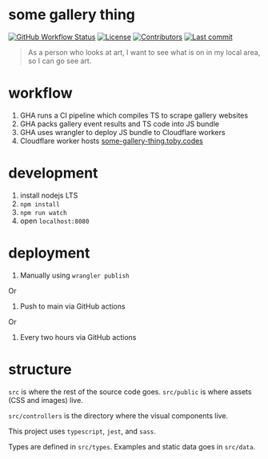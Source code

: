 # some gallery thing

[![GitHub Workflow Status](https://img.shields.io/github/workflow/status/tlwr/some-gallery-thing/deploy)](https://github.com/tlwr/some-gallery-thing/actions)
[![License](https://img.shields.io/github/license/tlwr/some-gallery-thing?style=flat-square)](https://github.com/tlwr/some-gallery-thing/blob/main/LICENSE)
[![Contributors](https://img.shields.io/github/contributors/tlwr/some-gallery-thing?style=flat-square)](https://github.com/tlwr/some-gallery-thing/graphs/contributors)
[![Last commit](https://img.shields.io/github/last-commit/tlwr/some-gallery-thing?style=flat-square)](https://github.com/tlwr/some-gallery-thing/commit/HEAD)

> As a person who looks at art, I want to see what is on in my local area, so I
> can go see art.

# workflow

1. GHA runs a CI pipeline which compiles TS to scrape gallery websites
1. GHA packs gallery event results and TS code into JS bundle
1. GHA uses wrangler to deploy JS bundle to Cloudflare workers
1. Cloudflare worker hosts [some-gallery-thing.toby.codes](https://some-gallery-thing.toby.codes)

# development

1. install nodejs LTS
2. `npm install`
3. `npm run watch`
4. open `localhost:8080`

# deployment

1. Manually using `wrangler publish`

Or

1. Push to main via GitHub actions

Or

1. Every two hours via GitHub actions

# structure

`src` is where the rest of the source code goes. `src/public` is where assets
(CSS and images) live.

`src/controllers` is the directory where the visual components live.

This project uses `typescript`, `jest`, and `sass`.

Types are defined in `src/types`. Examples and static data goes in `src/data`.
